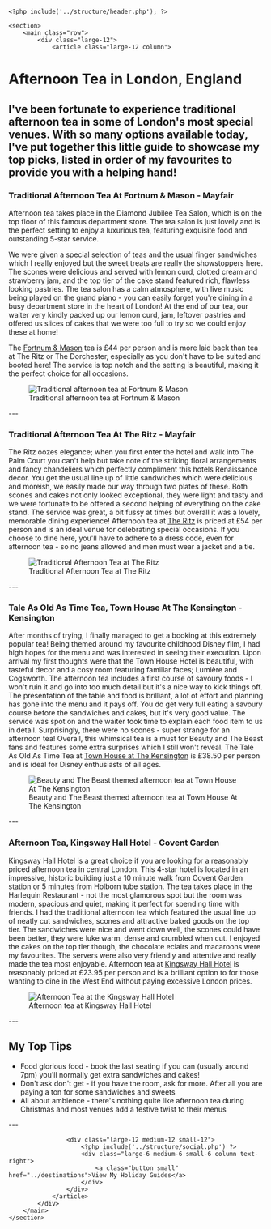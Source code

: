 <?php 
	include('../structure/head.php');
	$metaTitle = "London Afternoon Tea Guide";
	$metaDescription = "A guide to my top traditional afternoon tea venues in London, England with tea reviews of Fortnum and Mason, The Ritz & more, written by Come Fly With Lindsay.";
	$ogImageUrl = "/images/london/traditional-afternoon-tea-fortnum-and-mason.jpg";		  
?>
  
  <body id="blog-post">
	  
	<?php include('../structure/header.php'); ?>
	
	<section>
		<main class="row">
			<div class="large-12">
				<article class="large-12 column">
				
# Afternoon Tea in London, England
I've been fortunate to experience traditional afternoon tea in some of London's most special venues. With so many options available today, I've put together this little guide to showcase my top picks, listed in order of my favourites to provide you with a helping hand!
---

### Traditional Afternoon Tea At Fortnum &amp; Mason - Mayfair
Afternoon tea takes place in the Diamond Jubilee Tea Salon, which is on the top floor of this famous department store. The tea salon is just lovely and is the perfect setting to enjoy a luxurious tea, featuring exquisite food and outstanding 5-star service.

We were given a special selection of teas and the usual finger sandwiches which I really enjoyed but the sweet treats are really the showstoppers here. The scones were delicious and served with lemon curd, clotted cream and strawberry jam, and the top tier of the cake stand featured rich, flawless looking pastries. The tea salon has a calm atmosphere, with live music being played on the grand piano - you can easily forget you're dining in a busy department store in the heart of London! At the end of our tea, our waiter very kindly packed up our lemon curd, jam, leftover pastries and offered us slices of cakes that we were too full to try so we could enjoy these at home!

The <a target="_blank" href="https://www.fortnumandmason.com/restaurants/afternoon-tea">Fortnum &amp; Mason</a> tea is &pound;44 per person and is more laid back than tea at The Ritz or The Dorchester, especially as you don't have to be suited and booted here! The service is top notch and the setting is beautiful, making it the perfect choice for all occasions.
<figure>
<img src="/images/london/traditional-afternoon-tea-fortnum-and-mason.jpg" alt="Traditional afternoon tea at Fortnum & Mason">
<figcaption>Traditional afternoon tea at Fortnum &amp; Mason</figcaption>
</figure>
---

### Traditional Afternoon Tea At The Ritz - Mayfair
The Ritz oozes elegance; when you first enter the hotel and walk into The Palm Court you can't help but take note of the striking floral arrangements and fancy chandeliers which perfectly compliment this hotels Renaissance decor.
You get the usual line up of little sandwiches which were delicious and moreish, we easily made our way through two plates of these. Both scones and cakes not only looked exceptional, they were light and tasty and we were fortunate to be offered a second helping of everything on the cake stand. The service was great, a bit fussy at times but overall it was a lovely, memorable dining experience!
Afternoon tea at <a target="_blank" href="https://www.theritzlondon.com/dine-with-us/afternoon-tea/">The Ritz</a> is priced at &pound;54 per person and is an ideal venue for celebrating special occasions. If you choose to dine here, you'll have to adhere to a dress code, even for afternoon tea - so no jeans allowed and men must wear a jacket and a tie.
<figure>
<img src="/images/london/traditional-afternoon-tea-the-ritz.jpg" alt="Traditional Afternoon Tea at The Ritz">
<figcaption>Traditional Afternoon Tea at The Ritz</figcaption>
</figure>
---

### Tale As Old As Time Tea, Town House At The Kensington - Kensington
After months of trying, I finally managed to get a booking at this extremely popular tea! Being themed around my favourite childhood Disney film, I had high hopes for the menu and was interested in seeing their execution. Upon arrival my first thoughts were that the Town House Hotel is beautiful, with tasteful decor and a cosy room featuring familiar faces; Lumière and Cogsworth.
The afternoon tea includes a first course of savoury foods - I won't ruin it and go into too much detail but it's a nice way to kick things off. The presentation of the table and food is brilliant, a lot of effort and planning has gone into the menu and it pays off. You do get very full eating a savoury course before the sandwiches and cakes, but it's very good value. The service was spot on and the waiter took time to explain each food item to us in detail. Surprisingly, there were no scones - super strange for an afternoon tea! Overall, this whimsical tea is a must for Beauty and The Beast fans and features some extra surprises which I still won't reveal.
The Tale As Old As Time Tea at <a target="_blank" href="http://townhousekensington.com/tale-as-old-as-time/">Town House at The Kensington</a> is &pound;38.50 per person and is ideal for Disney enthusiasts of all ages.
<figure>
<img src="/images/london/tale-as-old-as-time-tea-town-house-at-the-kensington.jpg" alt="Beauty and The Beast themed afternoon tea at Town House At The Kensington">
<figcaption>Beauty and The Beast themed afternoon tea at Town House At The Kensington</figcaption>
</figure>
---


### Afternoon Tea, Kingsway Hall Hotel - Covent Garden
Kingsway Hall Hotel is a great choice if you are looking for a reasonably priced afternoon tea in central London. This 4-star hotel is located in an impressive, historic building just a 10 minute walk from Covent Garden station or 5 minutes from Holborn tube station. 
The tea takes place in the Harlequin Restaurant - not the most glamorous spot but the room was modern, spacious and quiet, making it perfect for spending time with friends. I had the traditional afternoon tea which featured the usual line up of neatly cut sandwiches, scones and attractive baked goods on the top tier. The sandwiches were nice and went down well, the scones could have been better, they were luke warm, dense and crumbled when cut. I enjoyed the cakes on the top tier though, the chocolate eclairs and macaroons were my favourites. The servers were also very friendly and attentive and really made the tea most enjoyable.
Afternoon tea at <a target="_blank" href="http://www.kingswayhall.co.uk/en/afternoon-tea-covent-garden.html">Kingsway Hall Hotel</a> is reasonably priced at &pound;23.95 per person and is a brilliant option to for those wanting to dine in the West End without paying excessive London prices.
<figure>
<img src="/images/london/afternoon-tea-kingsway-hall-hotel.jpg" alt="Afternoon Tea at the Kingsway Hall Hotel">
<figcaption>Afternoon tea at Kingsway Hall Hotel</figcaption>
</figure>																		
---

## My Top Tips</h2>
<ul>
<li>Food glorious food - book the last seating if you can (usually around 7pm) you'll normally get extra sandwiches and cakes!</li>
<li>Don't ask don't get - if you have the room, ask for more. After all you are paying a ton for some sandwiches and sweets</li>

<li>All about ambience - there's nothing quite like afternoon tea during Christmas and most venues add a festive twist to their menus</li>
</ul>
---
			
					<div class="large-12 medium-12 small-12">
						<?php include('../structure/social.php') ?>
						<div class="large-6 medium-6 small-6 column text-right">
							<a class="button small" href="../destinations">View My Holiday Guides</a>
						</div>
					</div>				
				</article>
			</div>
		</main>
	</section>
	
<?php include('../structure/footer.php'); ?>
